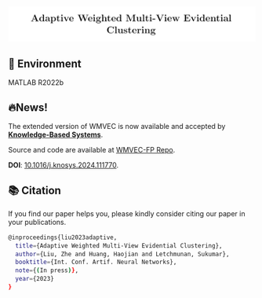 <div align=center>
<img src="title.png"/>
</div>

## :hammer: Environment
MATLAB R2022b

## 🔥News!
The extended version of WMVEC is now available and accepted by [**Knowledge-Based Systems**](https://www.sciencedirect.com/science/article/pii/S0950705124004052).

Source and code are available at [WMVEC-FP Repo](https://github.com/JethroJames/WMVEC-FP).

**DOI**: [10.1016/j.knosys.2024.111770](https://doi.org/10.1016/j.knosys.2024.111770).

## :books: Citation

If you find our paper helps you, please kindly consider citing our paper in your publications.
```bash
@inproceedings{liu2023adaptive,
  title={Adaptive Weighted Multi-View Evidential Clustering},
  author={Liu, Zhe and Huang, Haojian and Letchmunan, Sukumar},
  booktitle={Int. Conf. Artif. Neural Networks},
  note={(In press)},
  year={2023}
}
```

